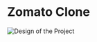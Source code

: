 # Zomato Clone
![Design of the Project](https://github.com/Pratham-R/ZomatoClone/blob/main/designs/LandingPage%5BWebsite%5D.png)
